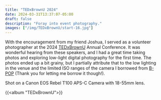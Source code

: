 ```yaml
---
title: "TEDxBrownU 2024"
date: 2024-03-31T13:37:07-05:00
draft: false
description: "Foray into event photography."
images: ["/img/TEDxBrownU/start-16.jpg"]
---
```


With the encouragement from my friend Joshua, I served as a volunteer photographer at the 2024 [TEDxBrownU](https://www.instagram.com/tedxbrownu/) Annual Conference. It was wonderful hearing from these speakers, and I had a great time taking photos and exploring low-light digital photography for the first time. The photos ended up a bit grainy, but I partially attribute that to the low lighting in the venue and the limited ISO ranges of the camera I borrowed from [B-POP](https://www.instagram.com/brownpvdphoto/) (Thank you for letting me borrow it though!).

Shot on a Canon EOS Rebel T100 APS-C Camera with 18-55mm lens.

{{<album "TEDxBrownU">}}